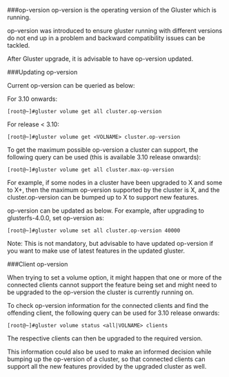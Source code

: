 
###op-version
op-version is the operating version of the Gluster which is running.

op-version was introduced to ensure gluster running with different versions do not end up in a problem and backward compatibility issues can be tackled.

After Gluster upgrade, it is advisable to have op-version updated.

###Updating op-version

Current op-version can be queried as below:

For 3.10 onwards:

    [root@~]#gluster volume get all cluster.op-version

For release < 3.10:

    [root@~]#gluster volume get <VOLNAME> cluster.op-version

To get the maximum possible op-version a cluster can support, the following query can be used (this is available 3.10 release onwards):

    [root@~]#gluster volume get all cluster.max-op-version

For example, if some nodes in a cluster have been upgraded to X and some to X+, then the maximum op-version supported by the cluster is X, and the cluster.op-version can be bumped up to X to support new features.

op-version can be updated as below.
For example, after upgrading to glusterfs-4.0.0, set op-version as:

    [root@~]#gluster volume set all cluster.op-version 40000

Note:
This is not mandatory, but advisable to have updated op-version if you want to make use of latest features in the updated gluster.

###Client op-version

When trying to set a volume option, it might happen that one or more of the connected clients cannot support the feature being set and might need to be upgraded to the op-version the cluster is currently running on.

To check op-version information for the connected clients and find the offending client, the following query can be used for 3.10 release onwards:

    [root@~]#gluster volume status <all|VOLNAME> clients

The respective clients can then be upgraded to the required version.

This information could also be used to make an informed decision while bumping up the op-version of a cluster, so that connected clients can support all the new features provided by the upgraded cluster as well.


